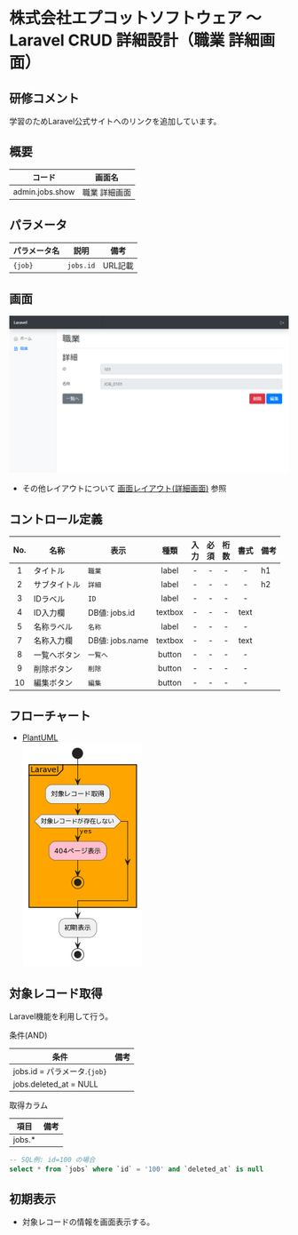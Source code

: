 # 株式会社エプコットソフトウェア ～ Laravel CRUD 詳細設計（職業 詳細画面）

## 研修コメント

学習のためLaravel公式サイトへのリンクを追加しています。  

## 概要

| コード | 画面名 |
| --- | --- |
| admin.jobs.show | 職業 詳細画面 |

## パラメータ

| パラメータ名 | 説明 | 備考 |
| --- | --- | --- |
| `{job}` | `jobs.id` | URL記載 |

## 画面

![admin_jobs_show](./../../screens/images/admin_jobs_show.png)  

- その他レイアウトについて [画面レイアウト(詳細画面)](./../../screens/index.md#詳細画面) 参照

## コントロール定義

| No. | 名称 | 表示 | 種類 | 入<br>力 | 必<br>須 | 桁<br>数 | 書式 | 備考 |
| :---: | --- | --- | :---: | :---: | :---: | :---: | :---: | --- |
| 1 | タイトル | `職業` | label | - | - | - | - | h1 |
| 2 | サブタイトル | `詳細` | label | - | - | - | - | h2 |
| 3 | IDラベル | `ID` | label | - | - | - | - |  |
| 4 | ID入力欄 | DB値: jobs.id | textbox | - | - | - | text |  |
| 5 | 名称ラベル | `名称` | label | - | - | - | - |  |
| 7 | 名称入力欄 | DB値: jobs.name | textbox | - | - | - | text |  |
| 8 | 一覧へボタン | `一覧へ` | button | - | - | - | - |  |
| 9 | 削除ボタン | `削除` | button | - | - | - | - |  |
| 10 | 編集ボタン | `編集` | button | - | - | - | - |  |

## フローチャート

- [PlantUML](https://www.plantuml.com/plantuml/umla/SoWkIImgAStDuG8pkBWAW6HcIMP-de9oVb5YNdggWazYKM9PQev2DPU2WjNJzVjUR5puk7dDuwRDZvltF6xkVDe_xUc-wTPSGDdCD0KDJ0MF6tkUhftnTCwAnutJ7pUkUjpOegbGaf6Qfw1HcLgioQK01Ce5cNdPLYO69e-RPu4qDUruiN35yoMxhC6onINv1K16QbvAPXfNBHUNrTEEkS_cp8SfuGBBEm2bWTu00000)  
  ![flowchart](./images/flowchart.png)  

## 対象レコード取得

Laravel機能を利用して行う。

条件(AND)

| 条件 | 備考 |
| --- | --- |
| jobs.id = パラメータ.`{job}` |  |
| jobs.deleted_at = NULL |  |

取得カラム

| 項目 | 備考 |
| --- | --- |
| jobs.* |  |

```sql
-- SQL例: id=100 の場合
select * from `jobs` where `id` = '100' and `deleted_at` is null
```

## 初期表示

- 対象レコードの情報を画面表示する。
